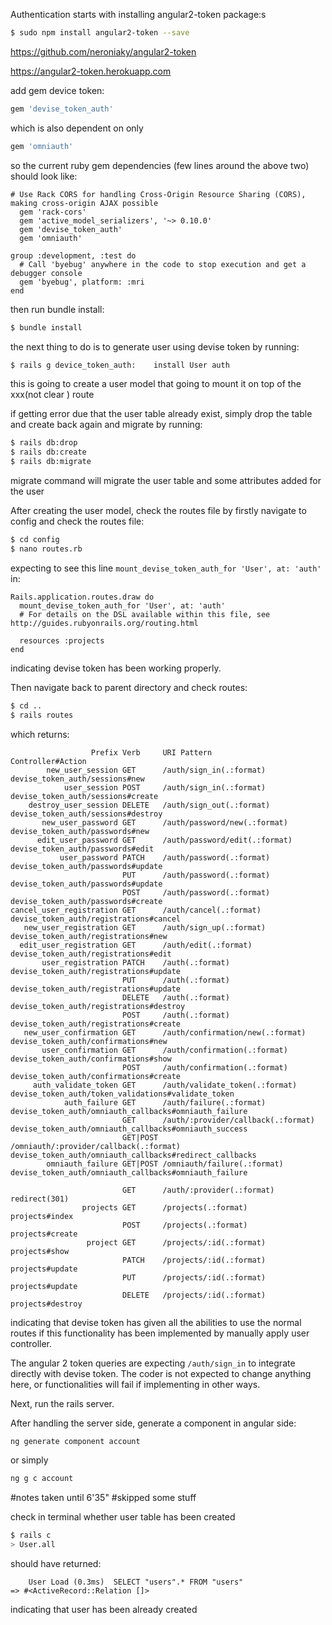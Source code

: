 Authentication starts with installing angular2-token package:s

```bash
$ sudo npm install angular2-token --save
```

<https://github.com/neroniaky/angular2-token>

<https://angular2-token.herokuapp.com>


add gem device token:

```ruby
gem 'devise_token_auth'
```
which is also dependent on only

```ruby
gem 'omniauth'
```
so the current ruby gem dependencies (few lines around the above two) should look like:

```
# Use Rack CORS for handling Cross-Origin Resource Sharing (CORS), making cross-origin AJAX possible
  gem 'rack-cors'
  gem 'active_model_serializers', '~> 0.10.0'
  gem 'devise_token_auth'
  gem 'omniauth'

group :development, :test do
  # Call 'byebug' anywhere in the code to stop execution and get a debugger console
  gem 'byebug', platform: :mri
end
```
then run bundle install:

```bash
$ bundle install
```
the next thing to do is to generate user using devise token by running:

```bash
$ rails g device_token_auth:	install User auth
```
this is going to create a user model that going to mount it on top of the xxx(not clear	) route

if getting error due that the user table already exist, simply drop the table and create back again and migrate by running:

```bash
$ rails db:drop 
$ rails db:create
$ rails db:migrate
```
migrate command will migrate the user table and some attributes added for the user

After creating the user model, check the routes file by firstly navigate to config and check the routes file:

```bash
$ cd config
$ nano routes.rb
```
expecting to see this line `mount_devise_token_auth_for 'User', at: 'auth'` in:  

```
Rails.application.routes.draw do
  mount_devise_token_auth_for 'User', at: 'auth'
  # For details on the DSL available within this file, see http://guides.rubyonrails.org/routing.html

  resources :projects
end
```
indicating devise token has been working properly. 

Then navigate back to parent directory and check routes:

```bash
$ cd ..
$ rails routes
```
which returns: 

```
                  Prefix Verb     URI Pattern                            Controller#Action
        new_user_session GET      /auth/sign_in(.:format)                devise_token_auth/sessions#new
            user_session POST     /auth/sign_in(.:format)                devise_token_auth/sessions#create
    destroy_user_session DELETE   /auth/sign_out(.:format)               devise_token_auth/sessions#destroy
       new_user_password GET      /auth/password/new(.:format)           devise_token_auth/passwords#new
      edit_user_password GET      /auth/password/edit(.:format)          devise_token_auth/passwords#edit
           user_password PATCH    /auth/password(.:format)               devise_token_auth/passwords#update
                         PUT      /auth/password(.:format)               devise_token_auth/passwords#update
                         POST     /auth/password(.:format)               devise_token_auth/passwords#create
cancel_user_registration GET      /auth/cancel(.:format)                 devise_token_auth/registrations#cancel
   new_user_registration GET      /auth/sign_up(.:format)                devise_token_auth/registrations#new
  edit_user_registration GET      /auth/edit(.:format)                   devise_token_auth/registrations#edit
       user_registration PATCH    /auth(.:format)                        devise_token_auth/registrations#update
                         PUT      /auth(.:format)                        devise_token_auth/registrations#update
                         DELETE   /auth(.:format)                        devise_token_auth/registrations#destroy
                         POST     /auth(.:format)                        devise_token_auth/registrations#create
   new_user_confirmation GET      /auth/confirmation/new(.:format)       devise_token_auth/confirmations#new
       user_confirmation GET      /auth/confirmation(.:format)           devise_token_auth/confirmations#show
                         POST     /auth/confirmation(.:format)           devise_token_auth/confirmations#create
     auth_validate_token GET      /auth/validate_token(.:format)         devise_token_auth/token_validations#validate_token
            auth_failure GET      /auth/failure(.:format)                devise_token_auth/omniauth_callbacks#omniauth_failure
                         GET      /auth/:provider/callback(.:format)     devise_token_auth/omniauth_callbacks#omniauth_success
                         GET|POST /omniauth/:provider/callback(.:format) devise_token_auth/omniauth_callbacks#redirect_callbacks
        omniauth_failure GET|POST /omniauth/failure(.:format)            devise_token_auth/omniauth_callbacks#omniauth_failure
```
```
                         GET      /auth/:provider(.:format)              redirect(301)
                projects GET      /projects(.:format)                    projects#index
                         POST     /projects(.:format)                    projects#create
                 project GET      /projects/:id(.:format)                projects#show
                         PATCH    /projects/:id(.:format)                projects#update
                         PUT      /projects/:id(.:format)                projects#update
                         DELETE   /projects/:id(.:format)                projects#destroy
```
indicating that devise token has given all the abilities to use the normal routes if this functionality has been implemented by manually apply user controller.

The angular 2 token queries are expecting `/auth/sign_in` to integrate directly with devise token. The coder is not expected to change anything here, or functionalities will fail if implementing in other ways.

Next, run the rails server.

After handling the server side, generate a component in angular side:

```bash
ng generate component account
```
or simply

```bash
ng g c account
```
#notes taken until 6'35"
#skipped some stuff


check in terminal whether user table has been created

```bash
$ rails c
> User.all
```
should have returned:

```
	User Load (0.3ms)  SELECT "users".* FROM "users"
=> #<ActiveRecord::Relation []>
```
indicating that user has been already created
